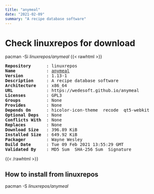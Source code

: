 ```yaml
---
title: "anymeal"
date: "2021-02-09"
summary: "A recipe database software"
---
```


# Check linuxrepos for download

pacman -Si *linuxrepos/anymeal*
{{< rawhtml >}}
<pre class="highlight">
<b>Repository</b>      : linuxrepos
<b>Name</b>            : <a href="../../x86_64/anymeal-1.13-1-x86_64.pkg.tar.zst">anymeal</a>
<b>Version</b>         : 1.13-1
<b>Description</b>     : A recipe database software
<b>Architecture</b>    : x86_64
<b>URL</b>             : https://wedesoft.github.io/anymeal
<b>Licenses</b>        : GPL3
<b>Groups</b>          : None
<b>Provides</b>        : None
<b>Depends On</b>      : hicolor-icon-theme  recode  qt5-webkit
<b>Optional Deps</b>   : None
<b>Conflicts With</b>  : None
<b>Replaces</b>        : None
<b>Download Size</b>   : 396.89 KiB
<b>Installed Size</b>  : 649.92 KiB
<b>Packager</b>        : Wayne Wesley <wayne6324@gmail.com>
<b>Build Date</b>      : Tue 09 Feb 2021 13:55:29 GMT
<b>Validated By</b>    : MD5 Sum  SHA-256 Sum  Signature
</pre>
{{< /rawhtml >}}
## How to install from linuxrepos

pacman -S *linuxrepos/anymeal*
